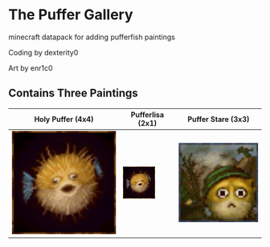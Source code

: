 # The Puffer Gallery
minecraft datapack for adding pufferfish paintings

Coding by dexterity0

Art by enr1c0

## Contains Three Paintings
| Holy Puffer (4x4) | Pufferlisa (2x1) | Puffer Stare (3x3) |
| ----------- | ---------- | ------------ |
| <img src="Puffer Gallery Resource Pack/assets/puffgallery/textures/painting/holy_puffer.png" alt="a very large pufferfish" width="256">            |<img src="Puffer Gallery Resource Pack/assets/puffgallery/textures/painting/holy_puffer.png" alt="she has a slight smile" width="64">|<img src="Puffer Gallery Resource Pack/assets/puffgallery/textures/painting/puffer_stare.png" alt="he's seen things..." width="192">|